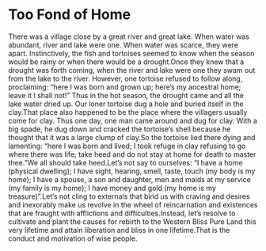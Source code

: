 # Too Fond of Home

There was a village close by a great river and great lake. When water was abundant, river and lake were one. When water was scarce, they were apart. Instinctively, the fish and tortoises seemed to know when the season would be rainy or when there would be a drought.​Once they knew that a drought was forth coming, when the river and lake were one they swam out from the lake to the river. However, one tortoise refused to follow along, proclaiming: “here I was born and grown up; here’s my ancestral home; leave it I shall not!”       Thus in the hot season, the drought came and all the lake water dried up. Our loner tortoise dug a hole and buried itself in the clay.That place also happened to be the place where the villagers usually come for clay. Thus one day, one man came around and dug for clay. With a big spade, he dug down and cracked the tortoise’s shell because he thought that it was a large clump of clay.So the tortoise lied there dying and lamenting: “here I was born and lived; I took refuge in clay refusing to go where there was life; take heed and do not stay at home for death to master thee.”We all should take heed.Let’s not say to ourselves: “I have a home (physical dwelling); I have sight, hearing, smell, taste, touch (my body is my home); I have a spouse, a son and daughter, men and maids at my service (my family is my home); I have money and gold (my home is my treasure)”.Let’s not cling to externals that bind us with craving and desires and inexorably make us revolve in the wheel of reincarnation and existences that are fraught with afflictions and difficulties.Instead, let’s resolve to cultivate and plant the causes for rebirth to the Western Bliss Pure Land this very lifetime and attain liberation and bliss in one lifetime.​That is the conduct and motivation of wise people.